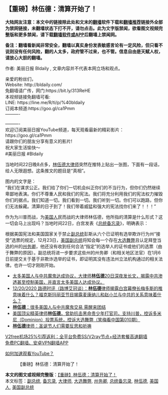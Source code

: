  <h2>【重磅】林伍德：清算开始了！</h2> <p class="notice"><b>大陆网友注意：本文中的链接除此处和文末的<a href="https://github.com/bannedbook/fanqiang" >翻墙</a>软件下载和<a href="https://github.com/killgcd/justmysocks/blob/master/README.md">翻墙推荐</a>链接外全部为禁网链接，未翻墙状态下打不开，请勿点击。此为文字版禁闻，欲看图文视频完整版和更多禁闻，请下载<a href="https://github.com/bannedbook/fanqiang">翻墙软件或APP</a>后翻墙上禁闻网。</p><p>备注：翻墙看新闻非常安全，翻墙以真实身份发表敏感言论有一定风险，但只看不说则没有任何风险，翻的人太多，政府管不过来，也不管。信息自由是天赋人权，请放心大胆的翻墙。</b></p>  <div class="entry"> <p>作者: 美丽日报 Bldaily , 文章内容并不代表本网立场和观点。</p> <figure></figure> <p>亲爱的粉丝们，<br /> Website: http://bldaily.com/<br /> 免翻墙请广传，网门:https://bit.ly/313ReHE<br /> 本视频链接免翻墙可看:<br /> LINE: https://line.me/R/ti/p/%40bldaily<br /> 订阅本频道:https://goo.gl/ca1Pmm<br /> &#8212;&#8212;&#8212;-</p> <p>&#8212;&#8212;&#8212;-<br /> 欢迎订阅美丽日报YouTube频道，每天观看最新的精彩影片：https://goo.gl/ca1Pmm<br /> 请跟你们的朋友分享有意义的影片!<br /> 祝大家生活愉快～<br /> #美丽日报 #Bldaily</p>  <p>当地时间22日晚8点多，<a href="https://www.bannedbook.org/bnews/tag/%e6%9e%97%e4%bc%8d%e5%be%b7/" class="st_tag internal_tag" rel="tag" title="标签 林伍德 下的日志">林伍德</a><a href="https://www.bannedbook.org/bnews/tag/%E5%A4%A7%E5%BE%8B%E5%B8%88/" class="st_tag internal_tag" rel="tag" title="标签 大律师 下的日志">大律师</a>突然在推特上贴出一张图，下面有一段话，给人无限遐想。这条推文的题目是“真相”。</p> <p>图内的文字是：<br /> “我们在谋求公正。我们给了你们一切机会纠正你们的不当行为，但你们仍然继续卑鄙地表演。你们不尊重人民和我们的宪法。我们将充分利用我们的宪法权力摧毁你们的据点。我们知道一切。我们看到一切。我们听到一切。你们可以跑路，但你们无法躲藏。清算的日子到了！我们带着威猛和强大的宪法找你们来了！！！”</p> <p>作为为川普而战，为<a href="https://www.bannedbook.org/bnews/tag/%E7%BE%8E%E5%9B%BD%E4%BA%BA/" class="st_tag internal_tag" rel="tag" title="标签 美国人 下的日志">美国人</a>民而战的大律师林伍德，他所指的清算是什么形式？这一切会马上出现吗？当地时间22日，白宫发表《<a href="https://www.bannedbook.org/bnews/tag/%E6%80%BB%E7%BB%9F%E5%A4%87%E5%BF%98%E5%BD%95/" class="st_tag internal_tag" rel="tag" title="标签 总统备忘录 下的日志">总统备忘录</a>》，明确表示：</p>  <p>根据美国宪法和美国国家关于禁止<a href="https://www.bannedbook.org/bnews/tag/%e5%89%af%e6%80%bb%e7%bb%9f/" class="st_tag internal_tag" rel="tag" title="标签 副总统 下的日志">副总统</a>彭斯从六个已证明有选举欺诈行为州“接受”选票的规定，12月23日，<a href="https://www.bannedbook.org/bnews/tag/%e7%be%8e%e5%9b%bd%e5%89%af%e6%80%bb%e7%bb%9f/" class="st_tag internal_tag" rel="tag" title="标签 美国副总统 下的日志">美国副总统</a>将知会每一个存在<a href="https://www.bannedbook.org/bnews/tag/%E5%A4%A7%E9%80%89%E8%88%9E%E5%BC%8A/" class="st_tag internal_tag" rel="tag" title="标签 大选舞弊 下的日志">大选舞弊</a>且认定拜登当选的州的<a href="https://www.bannedbook.org/bnews/tag/%E5%B7%9E%E5%8A%A1%E5%8D%BF/" class="st_tag internal_tag" rel="tag" title="标签 州务卿 下的日志">州务卿</a>，他还没有收到任何合法“指定”的选举人的证书或他们的选票（由于舞弊的原因）。副总统将进一步要求这些州的州务卿（和相关地区法官）在1月6日前提交关于基于非欺诈选举的证书，即证明其没有违法州立法机构通过的相关法律。也许一切才刚刚开始。</p> <ul class='op-related-articles' title='相关阅读'> <li><a href='https://www.bannedbook.org/bnews/bannedvideo/20201223/1453641.html' target='_blank'>太多美国人与中共魔鬼达成协议，大律师<b>林伍德</b>20日深夜发长文，揭露中共渗透甚至控制美国，并直言太多美国人达成协议。</a></li> <li><a href='https://www.bannedbook.org/bnews/bannedvideo/20201221/1453606.html' target='_blank'>12/20/2020 路德时评（路博艾冠谈）：<b>林伍德</b>律师揭露白宫幕僚长梅多斯的推意味着什么？福克斯玛丽亚节目揭露麦康纳儿和赵小兰与中共的关系意味着什么？</a></li> <li><a href='https://www.bannedbook.org/bnews/bannedvideo/20201223/1453563.html' target='_blank'><b>林伍德</b>：很多美国人与中共魔鬼交易 需醒来团结</a></li> <li><a href='https://www.bannedbook.org/bnews/bannedvideo/20201216/1453537.html' target='_blank'>美国顶尖精英律师<b>林伍德</b>，曾助抗击黑命贵少年打官司，支持川普，控诉多米尼（Dominion）投票系统，控诉大选舞弊（笑梅看中国第010期）</a></li> <li><a href='https://www.bannedbook.org/bnews/cnnews/20201223/1453500.html' target='_blank'><b>林伍德</b>律师：圣诞节人们需要反思和祈祷</a></li> </ul> <p class="texttj"> <a href="https://www.bannedbook.org/forum23/topic22702.html" target="_blank">V2free机场25%引荐返利：全平台免费SS/V2ray节点+经济套餐高速翻墙</a><br/> <a href="https://github.com/bannedbook/fanqiang/wiki/%E7%A6%81%E9%97%BB%E7%BD%91%E5%AE%89%E5%8D%93%E7%BF%BB%E5%A2%99%E6%96%B0%E9%97%BBAPP" target="_blank">免费PC翻墙、安卓VPN翻墙APP</a></p><p><a href='https://www.bannedbook.org/bnews/topimagenews/20180409/925596.html' target='_blank'>如何加速观看YouTube？ </a></p> <figure class='op-interactive'><figcaption>【重磅】林伍德：清算开始了！</figcaption></figure> </p> <a name='sharetosocial'></a>       <div><b>本文的图文或视频完整版</b>：<a href='https://www.bannedbook.org/bnews/bannedvideo/20201224/1454088.html'>【重磅】林伍德：清算开始了！</a></div>  </div><!--END ENTRY--> <div class="postfooter"> <div>本文标签：<a href="https://www.bannedbook.org/bnews/tag/%e5%89%af%e6%80%bb%e7%bb%9f/" rel="tag">副总统</a>, <a href="https://www.bannedbook.org/bnews/tag/%E5%A4%87%E5%BF%98%E5%BD%95/" rel="tag">备忘录</a>, <a href="https://www.bannedbook.org/bnews/tag/%E5%A4%A7%E5%BE%8B%E5%B8%88/" rel="tag">大律师</a>, <a href="https://www.bannedbook.org/bnews/tag/%E5%A4%A7%E9%80%89%E8%88%9E%E5%BC%8A/" rel="tag">大选舞弊</a>, <a href="https://www.bannedbook.org/bnews/tag/%E5%B7%9E%E5%8A%A1%E5%8D%BF/" rel="tag">州务卿</a>, <a href="https://www.bannedbook.org/bnews/tag/%E6%80%BB%E7%BB%9F%E5%A4%87%E5%BF%98%E5%BD%95/" rel="tag">总统备忘录</a>, <a href="https://www.bannedbook.org/bnews/tag/%e6%9e%97%e4%bc%8d%e5%be%b7/" rel="tag">林伍德</a>, <a href="https://www.bannedbook.org/bnews/tag/%E7%BE%8E%E5%9B%BD%E4%BA%BA/" rel="tag">美国人</a>, <a href="https://www.bannedbook.org/bnews/tag/%e7%be%8e%e5%9b%bd%e5%89%af%e6%80%bb%e7%bb%9f/" rel="tag">美国副总统</a></div>  </div><!--END POSTFOOTER--> 